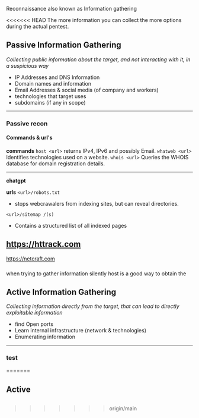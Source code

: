 Reconnaissance also known as Information gathering 

<<<<<<< HEAD
The more information you can collect the more options during the actual pentest.

## Passive Information Gathering
*Collecting public information about the target, and not interacting with it, in a suspicious way*
- IP Addresses and DNS Information
- Domain names and information
- Email Addresses & social media (of company and workers)
- technologies that target uses
- subdomains (if any in scope)
-----

### Passive recon

#### Commands & url's
**commands**
`host <url>` returns IPv4, IPv6 and possibly Email.
`whatweb <url>` Identifies technologies used on a website.
`whois <url>` Queries the WHOIS database for domain registration details.

----
**chatgpt**


**urls**
`<url>/robots.txt`
- stops webcrawalers from indexing sites, but can reveal directories.

`<url>/sitemap /(s)`
- Contains a structured list of all indexed pages

https://httrack.com
- 

https://netcraft.com 


### 
when trying to gather information silently host is a good way to obtain the 
###



## Active Information Gathering
*Collecting information directly from the target, that can lead to directly exploitable information*
- find Open ports
- Learn internal infrastructure (network & technologies)
- Enumerating information
----

### test
=======





## Active




## 

>>>>>>> origin/main






